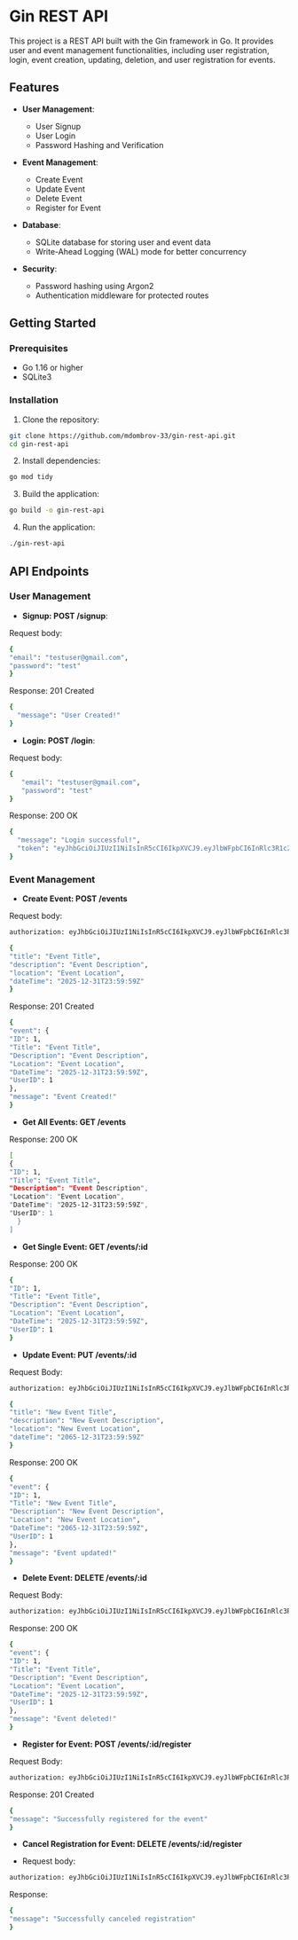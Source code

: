 # Gin REST API

This project is a REST API built with the Gin framework in Go. It provides user and event management functionalities, including user registration, login, event creation, updating, deletion, and user registration for events.

## Features

- **User Management**:
  - User Signup
  - User Login
  - Password Hashing and Verification

- **Event Management**:
  - Create Event
  - Update Event
  - Delete Event
  - Register for Event

- **Database**:
  - SQLite database for storing user and event data
  - Write-Ahead Logging (WAL) mode for better concurrency

- **Security**:
  - Password hashing using Argon2
  - Authentication middleware for protected routes

## Getting Started

### Prerequisites

- Go 1.16 or higher
- SQLite3

### Installation

1. Clone the repository:

```sh
git clone https://github.com/mdombrov-33/gin-rest-api.git
cd gin-rest-api
```

 2. Install dependencies:
    
```sh
go mod tidy
```
  
3. Build the application:

```sh
go build -o gin-rest-api
```

4. Run the application:

```sh
./gin-rest-api
```

  ## API Endpoints
  
### User Management
- **Signup: POST /signup**:

Request body:

 ```sh
 {
 "email": "testuser@gmail.com",
 "password": "test"
 }
```

Response: 201 Created

```sh
{
  "message": "User Created!"
}
```

- **Login: POST /login**:

Request body:

```sh
{
   "email": "testuser@gmail.com",
   "password": "test"
}
```

Response: 200 OK

```sh
{
  "message": "Login successful!",
  "token": "eyJhbGciOiJIUzI1NiIsInR5cCI6IkpXVCJ9.eyJlbWFpbCI6InRlc3R1c2VyQGdtYWlsLmNvbSIsImV4cCI6MTczMDE4NjYzMSwidXNlcklkIjo1fQ.aEZHPT_HdpHf6S3I-oIkgfHLYHUYFrBvXFlQQDaMMVA"
}
```

### Event Management

- **Create Event: POST /events**

Request body:
```sh
authorization: eyJhbGciOiJIUzI1NiIsInR5cCI6IkpXVCJ9.eyJlbWFpbCI6InRlc3R1c2VyQGdtYWlsLmNvbSIsImV4cCI6MTczMDE4NjYzMSwidXNlcklkIjo1fQ.aEZHPT_HdpHf6S3I-oIkgfHLYHUYFrBvXFlQQDaMMVA

{
"title": "Event Title",
"description": "Event Description",
"location": "Event Location",
"dateTime": "2025-12-31T23:59:59Z"
}
```

Response: 201 Created

```sh
{
"event": {
"ID": 1,
"Title": "Event Title",
"Description": "Event Description",
"Location": "Event Location",
"DateTime": "2025-12-31T23:59:59Z",
"UserID": 1
},
"message": "Event Created!"
}
```

- **Get All Events: GET /events**

Response: 200 OK

```sh
[
{
"ID": 1,
"Title": "Event Title",
"Description": "Event Description",
"Location": "Event Location",
"DateTime": "2025-12-31T23:59:59Z",
"UserID": 1
  }
]
```

- **Get Single Event: GET /events/:id**

Response: 200 OK

```sh
{
"ID": 1,
"Title": "Event Title",
"Description": "Event Description",
"Location": "Event Location",
"DateTime": "2025-12-31T23:59:59Z",
"UserID": 1
}
```

- **Update Event: PUT /events/:id**

Request Body:
```sh
authorization: eyJhbGciOiJIUzI1NiIsInR5cCI6IkpXVCJ9.eyJlbWFpbCI6InRlc3R1c2VyQGdtYWlsLmNvbSIsImV4cCI6MTczMDE4NjYzMSwidXNlcklkIjo1fQ.aEZHPT_HdpHf6S3I-oIkgfHLYHUYFrBvXFlQQDaMMVA

{
"title": "New Event Title",
"description": "New Event Description",
"location": "New Event Location",
"dateTime": "2065-12-31T23:59:59Z"
}
```

Response: 200 OK

```sh
{
"event": {
"ID": 1,
"Title": "New Event Title",
"Description": "New Event Description",
"Location": "New Event Location",
"DateTime": "2065-12-31T23:59:59Z",
"UserID": 1
},
"message": "Event updated!"
}
```

- **Delete Event: DELETE /events/:id**

Request Body:
```sh
authorization: eyJhbGciOiJIUzI1NiIsInR5cCI6IkpXVCJ9.eyJlbWFpbCI6InRlc3R1c2VyQGdtYWlsLmNvbSIsImV4cCI6MTczMDE4NjYzMSwidXNlcklkIjo1fQ.aEZHPT_HdpHf6S3I-oIkgfHLYHUYFrBvXFlQQDaMMVA
```

Response: 200 OK

```sh
{
"event": {
"ID": 1,
"Title": "Event Title",
"Description": "Event Description",
"Location": "Event Location",
"DateTime": "2025-12-31T23:59:59Z",
"UserID": 1
},
"message": "Event deleted!"
}
```

- **Register for Event: POST /events/:id/register**

Request Body:
```sh
authorization: eyJhbGciOiJIUzI1NiIsInR5cCI6IkpXVCJ9.eyJlbWFpbCI6InRlc3R1c2VyQGdtYWlsLmNvbSIsImV4cCI6MTczMDE4NjYzMSwidXNlcklkIjo1fQ.aEZHPT_HdpHf6S3I-oIkgfHLYHUYFrBvXFlQQDaMMVA
```

Response: 201 Created

```sh
{
"message": "Successfully registered for the event"
}
```

- **Cancel Registration for Event: DELETE /events/:id/register**

- Request body:
```sh
authorization: eyJhbGciOiJIUzI1NiIsInR5cCI6IkpXVCJ9.eyJlbWFpbCI6InRlc3R1c2VyQGdtYWlsLmNvbSIsImV4cCI6MTczMDE4NjYzMSwidXNlcklkIjo1fQ.aEZHPT_HdpHf6S3I-oIkgfHLYHUYFrBvXFlQQDaMMVA
 ```

Response:
```sh
{
"message": "Successfully canceled registration"
}
```
